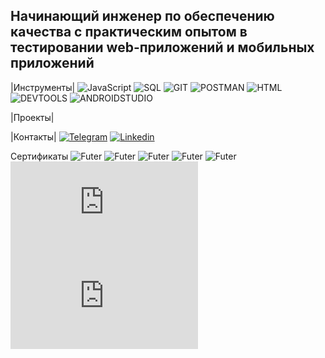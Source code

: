 
## Начинающий инженер по обеспечению качества с практическим опытом в тестировании web-приложений и мобильных приложений


|Инструменты|
![JavaScript](https://img.shields.io/badge/-JavaScript-F0E68C?style=for-the-badge&logo 
)
![SQL](https://img.shields.io/badge/-SQL-F0E68C?style=for-the-badge&logo 
)
![GIT](https://img.shields.io/badge/-GIT-F0E68C?style=for-the-badge&logo 
)
![POSTMAN](https://img.shields.io/badge/-POSTMAN-F0E68C?style=for-the-badge&logo 
)
![HTML](https://img.shields.io/badge/-HTML-F0E68C?style=for-the-badge&logo 
)
![DEVTOOLS](https://img.shields.io/badge/-DEVTOOLS-F0E68C?style=for-the-badge&logo 
)
![ANDROIDSTUDIO](https://img.shields.io/badge/-ANDROIDSTUDIO-F0E68C?style=for-the-badge&logo 
)

|Проекты|


|Контакты|
[![Telegram](https://img.shields.io/badge/-Telegram-F0E68C?style=for-the-badge&logo 
)](@veronikaponask)
[![Linkedin](https://img.shields.io/badge/-Linkedin-F0E68C?style=for-the-badge&logo)](https://www.linkedin.com/in/%D0%B2%D0%B5%D1%80%D0%BE%D0%BD%D0%B8%D0%BA%D0%B0-%D0%BF%D0%BE%D0%BD%D0%B0%D1%81%D1%8C%D0%BA%D0%BE%D0%B2%D0%B0-6059b7351/)

Сертификаты
![Futer](https://github.com/VeronikaPonaskova/VeronikaPonaskova/blob/main/assets/ARMXhqjAN3r2KDOukbovzKE4BLX3jEZz.png)
![Futer](https://github.com/VeronikaPonaskova/VeronikaPonaskova/blob/main/assets/7nGf8iZqiq7BrDK38AjcbuXcbPtkuGZw.png)
![Futer](https://github.com/VeronikaPonaskova/VeronikaPonaskova/blob/main/assets/CzquHJujfMpIMoJyQrLosZ1ecV16tGNl.png)
![Futer](https://github.com/VeronikaPonaskova/VeronikaPonaskova/blob/main/assets/UTnlR9kQ2eaKL9pz8Y0H8mpWhjuE1qzV.png)
![Futer](https://github.com/VeronikaPonaskova/VeronikaPonaskova/blob/main/assets/ZHheYjy2wbnDSnUR3OhEcluzsaZL1vWb.png)
![Futer](https://github.com/VeronikaPonaskova/VeronikaPonaskova/blob/main/assets/stepik-certificate-171826-cd278bc.pdf)
![Futer](https://github.com/VeronikaPonaskova/VeronikaPonaskova/blob/main/assets/stepik-certificate-sql.pdf)